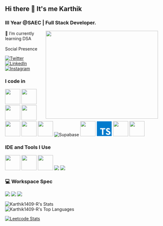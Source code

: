 ## Hi there 👋 It's me Karthik

### III Year @SAEC | Full Stack Developer.

<img align="right" width="370" height="290" src="https://cdn.dribbble.com/users/1162077/screenshots/3848914/programmer.gif">                                          
🌱 I’m currently learning DSA
 <br />
 <br />
 Social Presence
<br /> 
<p>
  <a href="https://x.com/KarthikR1621380" target="_blank">
    <img src="https://img.shields.io/badge/Twitter-1DA1F2?style=for-the-badge&logo=twitter&logoColor=white" alt="Twitter"/>
  </a>
  <a href="https://www.linkedin.com/in/karthik-ramamoorthy" target="_blank">
    <img src="https://img.shields.io/badge/LinkedIn-0077B5?style=for-the-badge&logo=linkedin&logoColor=white" alt="LinkedIn"/>
  </a>
  <a href="https://www.instagram.com/bboy__lucky__3k/" target="_blank">
    <img src="https://img.shields.io/badge/Instagram-d62976?style=for-the-badge&logo=instagram&logoColor=white" alt="Instagram"/>
  </a>
</p>

### I code in
<img height="50" width="50" src="https://img.icons8.com/color/48/000000/python.png" /> <img height="50" width="50" src="https://img.icons8.com/color/48/000000/java-coffee-cup-logo.png" /> <img height="50" width="50" src="https://img.icons8.com/color/48/000000/html-5.png" /> <img height="50" width="50" src="https://img.icons8.com/color/48/000000/css3.png" /> <img height="50" width="50" src="https://img.icons8.com/color/48/000000/tailwind_css.png" />
<img height="50" width="50" src="https://img.icons8.com/color/48/000000/javascript.png"/> <img height="50" width="50" src="https://img.icons8.com/color/48/000000/react-native.png"/> <img height="50" src="https://img.icons8.com/color/48/supabase.png" alt="Supabase"/> <img height="50" width="50" src="https://img.icons8.com/color/48/000000/mysql-logo.png"/> <img height="50" src="https://raw.githubusercontent.com/devicons/devicon/master/icons/typescript/typescript-original.svg" alt="TypeScript"/> <img height="50" width="50" src="https://img.icons8.com/color/48/000000/mongodb.png"/> <img height="50" width="50" src="https://img.icons8.com/color/48/000000/nodejs.png"/> 

### IDE and Tools I Use
<img height="50" width="50" src="https://img.icons8.com/color/48/000000/visual-studio-code-2019.png"/> <img height="50" width="50" src="https://img.icons8.com/color/48/000000/pycharm.png"/> <img height="50" width="50" src="https://img.icons8.com/color/50/000000/git.png"/> <img height="50" src="https://img.icons8.com/officel/480/null/java-eclipse.png"/>  <img height="50" src="https://img.shields.io/badge/Netlify-00C7B7?style=for-the-badge&logo=netlify&logoColor=white"/>

### 💻 Workspace Spec
<img height="30" src="https://img.shields.io/badge/Lenovo-LOQ-000000?style=for-the-badge&logo=lenovo&logoColor=white"/>
<img height="30" src="https://img.shields.io/badge/NVIDIA-RTX_2050-76B900?style=for-the-badge&logo=nvidia&logoColor=white"/>
<img height="30" src="https://img.shields.io/badge/Intel-Core_i5-0071C5?style=for-the-badge&logo=intel&logoColor=white"/>

![Karthik1409-R's Stats](https://github-readme-stats.vercel.app/api?username=Karthik1409-R&theme=tokyonight&show_icons=true&hide_border=false&count_private=false)
<br />
![Karthik1409-R's Top Languages](https://github-readme-stats.vercel.app/api/top-langs/?username=Karthik1409-R&theme=tokyonight&show_icons=true&hide_border=false&layout=compact)

[![Leetcode Stats](https://leetcard.jacoblin.cool/Karthik-1409?theme=dark&font=Marcellus&ext=heatmap)](https://leetcode.com/u/Karthik-1409/)
